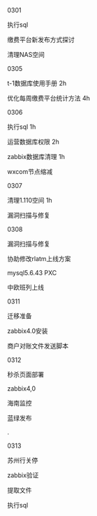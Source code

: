 0301

执行sql

缴费平台新发布方式探讨

清理NAS空间





0305

t-1数据库使用手册 2h

优化每周缴费平台统计方法 4h



0306

执行sql 1h

运营数据库权限 2h

zabbix数据库清理 1h

wxcom节点缩减 



0307



清理1.110空间 1h

漏洞扫描与修复



0308

 漏洞扫描与修复

协助修改rlatm上线方案

mysql5.6.43 PXC

中欧班列上线





0311

迁移准备

zabbix4.0安装

商户对账文件发送脚本



0312

秒杀页面部署

zabbix4,0

海南监控

蓝绿发布

.

0313

苏州行关停

zabbix验证

提取文件

执行sql